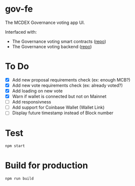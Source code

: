 # gov-fe

The MCDEX Governance voting app UI.

Interfaced with:

- The Governance voting smart contracts ([repo](https://github.com/mcdexio/vote-protocol))
- The Governance voting backend ([repo](https://github.com/mcdexio/gov-be))

# To Do

- [x] Add new proposal requirements check (ex: enough MCB?)
- [x] Add new vote requirements check (ex: already voted?)
- [x] Add loading on new vote
- [x] Warn if wallet is connected but not on Mainnet
- [ ] Add responsivness
- [ ] Add support for Coinbase Wallet (Wallet Link)
- [ ] Display future timestamp instead of Block number

# Test

```bash
npm start
```

# Build for production

```bash
npm run build
```
